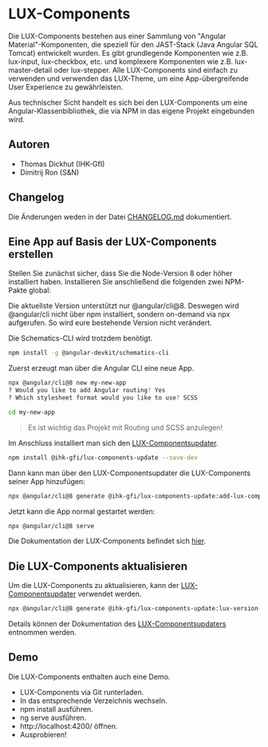 # LUX-Components
Die LUX-Components bestehen aus einer Sammlung von "Angular Material"-Komponenten, 
die speziell für den JAST-Stack (Java Angular SQL Tomcat)
entwickelt wurden. Es gibt grundlegende Komponenten wie z.B. lux-input, lux-checkbox, 
etc. und komplexere Komponenten wie z.B. lux-master-detail oder lux-stepper. 
Alle LUX-Components sind einfach zu verwenden und verwenden das LUX-Theme, 
um eine App-übergreifende User Experience zu gewährleisten.    

Aus technischer Sicht handelt es sich bei den LUX-Components um eine 
Angular-Klassenbibliothek, die via NPM in das eigene Projekt eingebunden wird. 

## Autoren
- Thomas Dickhut (IHK-GfI)
- Dimitrij Ron (S&N)

## Changelog
Die Änderungen weden in der Datei [CHANGELOG.md](https://github.com/IHK-GfI/lux-components/blob/master/CHANGELOG.md) dokumentiert.

## Eine App auf Basis der LUX-Components erstellen

Stellen Sie zunächst sicher, dass Sie die Node-Version 8 oder höher installiert haben. 
Installieren Sie anschließend die folgenden zwei NPM-Pakte global:

Die aktuellste Version unterstützt nur @angular/cli@8. Deswegen wird @angular/cli nicht über npm installiert, sondern on-demand via npx aufgerufen. So wird eure bestehende Version nicht verändert.

Die Schematics-CLI wird trotzdem benötigt.
```bash
npm install -g @angular-devkit/schematics-cli
```

Zuerst erzeugt man über die Angular CLI eine neue App.

```bash
npx @angular/cli@8 new my-new-app
? Would you like to add Angular routing? Yes
? Which stylesheet format would you like to use? SCSS

cd my-new-app
```
> Es ist wichtig das Projekt mit Routing und SCSS anzulegen!

Im Anschluss installiert man sich den [LUX-Componentsupdater](https://github.com/IHK-GfI/lux-components-update). 

```bash
npm install @ihk-gfi/lux-components-update --save-dev
```

Dann kann man über den LUX-Componentsupdater die LUX-Components seiner App hinzufügen: 

```bash
npx @angular/cli@8 generate @ihk-gfi/lux-components-update:add-lux-components-1.8
```

Jetzt kann die App normal gestartet werden: 

```bash
npx @angular/cli@8 serve
```

Die Dokumentation der LUX-Components befindet sich [hier](https://github.com/IHK-GfI/lux-components/wiki).

## Die LUX-Components aktualisieren

Um die LUX-Components zu aktualisieren, kann der [LUX-Componentsupdater](https://github.com/IHK-GfI/lux-components-update)
verwendet werden. 

```bash
npx @angular/cli@8 generate @ihk-gfi/lux-components-update:lux-version-x.y.z
```

Details können der Dokumentation des [LUX-Componentsupdaters](https://github.com/IHK-GfI/lux-components-update)
entnommen werden.

## Demo
Die LUX-Components enthalten auch eine Demo.
- LUX-Components via Git runterladen. 
- In das entsprechende Verzeichnis wechseln.
- npm install ausführen.
- ng serve ausführen.
- http://localhost:4200/ öffnen.
- Ausprobieren!
